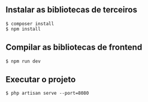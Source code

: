 ## Instalar as bibliotecas de terceiros
```
$ composer install
$ npm install
```

## Compilar as bibliotecas de frontend
```
$ npm run dev
```

## Executar o projeto
```
$ php artisan serve --port=8080
```